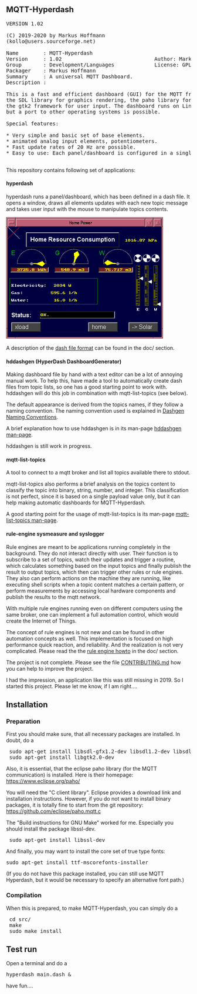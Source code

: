 ## MQTT-Hyperdash
<pre>
VERSION 1.02

(C) 2019-2020 by Markus Hoffmann
(kollo@users.sourceforge.net)

Name        : MQTT-Hyperdash
Version     : 1.02                              Author: Markus Hoffmann
Group       : Development/Languages             License: GPLv2
Packager    : Markus Hoffmann <kollo@users.sourceforge.net>
Summary     : A universal MQTT Dashboard.
Description :

This is a fast and efficient dashboard (GUI) for the MQTT framework. It uses
the SDL library for graphics rendering, the paho library for communication and
the gtk2 framework for user input. The dashboard runs on Linux, 
but a port to other operating systems is possible. 

Special features:

* Very simple and basic set of base elements. 
* animated analog input elements, potentiometers.
* Fast update rates of 20 Hz are possible.
* Easy to use: Each panel/dashboard is configured in a single .dash file.

</pre>

This repository contains following set of applications: 

#### hyperdash 

hyperdash runs a panel/dashboard, which has been defined in a dash file. It
opens a window, draws all elements updates with each new topic message and takes
user input with the mouse to manipulate topics contents. 

![Smart Home Dashboard](screenshots/Haussteuerung.png)

A description of the [dash file format](doc/MQTT-Hyperdash-file-format.md) can
be found in the doc/ section.


#### hddashgen (HyperDash DashboardGenerator)

Making dashboard file by hand with a text editor can be a lot of annoying  manual
work. To help this, have made a tool to automatically create dash files from
topic lists, so one has a good starting point to work with. hddashgen will do
this job in combination with mqtt-list-topics (see below).

The default appearance is derived from the topics names, if they follow a
naming convention. The naming convention used is explained in 
[Dashgen Naming Conventions](doc/MQTT-dashgen-naming-conventions.md).

A brief explanation how to use hddashgen is in its man-page 
[hddashgen man-page](src/hddashgen.1).

hddashgen is still work in progress. 

#### mqtt-list-topics

A tool to connect to a mqtt broker and list all topics available there to stdout. 

mqtt-list-topics also performs a brief analysis on the topics content to 
classify the topic into binary, string, number, and integer. This 
classification is not perfect, since it is based on a single payload value only, 
but it can help making automatic dashboards for MQTT-Hyperdash. 

A good starting point for the usage of mqtt-list-topics is its man-page 
[mqtt-list-topics man-page](src/mqtt-list-topics.1).

#### rule-engine sysmeasure and syslogger

Rule engines are meant to be applications running completely in the background. 
They do not interact directly with user. Their function is to subscribe to a 
set of topics, watch their updates and trigger a routine, which calculates 
something based on the input topics and finally publish the result to output
topics, which then can trigger other rules or rule engines. They also can
perform actions on the machine they are running, like executing shell scripts
when a topic content matches a certain pattern, or perform measurements by
accessing local hardware components and publish the results to the mqtt network.

With multiple rule engines running even on different computers using the same
broker, one can implement a full automation control, which would create the
Internet of Things. 

The concept of rule engines is not new and can be found in other automation
concepts as well. This  implementation is focused on high performance quick
reaction, and reliability. And the realization is not very complicated. Please
read the the [rule engine howto](doc/MQTT-rule-engine-howto.md) in
the doc/ section.

The project is not complete. Please see the file 
[CONTRIBUTING.md](CONTRIBUTING.md) how you can help to improve the project. 

I had the impression, an application like this was still missing in 2019. 
So I started this project. Please let me know, if I am right....

## Installation

### Preparation

First you should make sure, that all necessary packages are installed. 
In doubt, do a 

<pre>
 sudo apt-get install libsdl-gfx1.2-dev libsdl1.2-dev libsdl-ttf2.0-dev
 sudo apt-get install libgtk2.0-dev 
</pre>

Also, it is essential, that the eclipse paho library 
(for the MQTT communication) is installed. 
Here is their homepage: https://www.eclipse.org/paho/

You will need the "C client library". Eclipse provides a download link
and installation instructions. However, if you do not want to install
binary packages, it is totally fine to start from the git repository:
https://github.com/eclipse/paho.mqtt.c

The "Build instructions for GNU Make" worked for me. Especially you should 
install the package libssl-dev.

<pre>
 sudo apt-get install libssl-dev
</pre>
 
And finally, you may want to install the core set of true type fonts:

<pre>
sudo apt-get install ttf-mscorefonts-installer
</pre>

(If you do not have this package installed, you can still use MQTT Hyperdash, 
but it would be necessary to specify an alternative font path.)

### Compilation

When this is prepared, to make MQTT-Hyperdash, 
you can simply do a 

<pre>
 cd src/
 make
 sudo make install
</pre>

## Test run

Open a terminal and do a 

<pre>
hyperdash main.dash &
</pre>

have fun....
